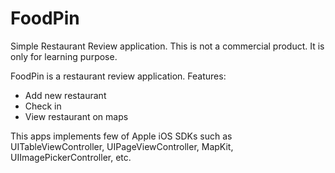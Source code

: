 # FoodPin
Simple Restaurant Review application. This is not a commercial product. It is only for learning purpose.

FoodPin is a restaurant review application. Features:
- Add new restaurant
- Check in 
- View restaurant on maps

This apps implements few of Apple iOS SDKs such as UITableViewController, UIPageViewController, MapKit, UIImagePickerController, etc. 
